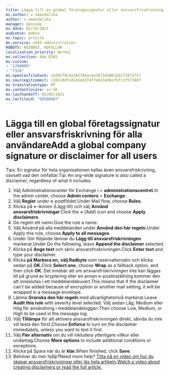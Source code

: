 ```yaml
---
title: Lägga till en global företagssignatur eller ansvarsfriskrivning för alla användare
ms.author: v-smandalika
author: v-smandalika
manager: dansimp
ms.date: 02/19/2021
audience: Admin
ms.topic: article
ms.service: o365-administration
ROBOTS: NOINDEX, NOFOLLOW
localization_priority: Normal
ms.collection: Adm_O365
ms.custom:
- "1200009"
- "7310"
ms.openlocfilehash: cbd92f9c4a78139eac4e3672dd0632b173472757
ms.sourcegitcommit: c202c0df2d141e63f4f7eb13a56efbfc2f57348f
ms.translationtype: MT
ms.contentlocale: sv-SE
ms.lasthandoff: 03/05/2021
ms.locfileid: "50508607"
---
```

# <a name="add-a-global-company-signature-or-disclaimer-for-all-users"></a><span data-ttu-id="1ae10-102">Lägga till en global företagssignatur eller ansvarsfriskrivning för alla användare</span><span class="sxs-lookup"><span data-stu-id="1ae10-102">Add a global company signature or disclaimer for all users</span></span>

<span data-ttu-id="1ae10-103">Tips: En signatur för hela organisationen kallas även ansvarsfriskrivning, oavsett vad den omfattar.</span><span class="sxs-lookup"><span data-stu-id="1ae10-103">Tip: An org-wide signature is also called a disclaimer, regardless of what it includes.</span></span>

1. <span data-ttu-id="1ae10-104">Välj Administrationscenter för Exchange i  >  **administrationscentret.**</span><span class="sxs-lookup"><span data-stu-id="1ae10-104">In the admin center, choose **Admin centers** > **Exchange**.</span></span>
2. <span data-ttu-id="1ae10-105">Välj **Regler** under e-postflödet.</span><span class="sxs-lookup"><span data-stu-id="1ae10-105">Under Mail flow, choose **Rules**.</span></span>
3. <span data-ttu-id="1ae10-106">Klicka på **+**-ikonen (Lägg till) och välj **Använd ansvarsfriskrivningar**.</span><span class="sxs-lookup"><span data-stu-id="1ae10-106">Click the **+** (Add) icon and choose **Apply disclaimers**.</span></span>
4. <span data-ttu-id="1ae10-107">Ge regeln ett namn.</span><span class="sxs-lookup"><span data-stu-id="1ae10-107">Give the rule a name.</span></span>
5. <span data-ttu-id="1ae10-108">Välj Använd på alla meddelanden under **Använd den här regeln.**</span><span class="sxs-lookup"><span data-stu-id="1ae10-108">Under Apply this rule, choose **Apply to all messages**.</span></span>
6. <span data-ttu-id="1ae10-109">Under Gör följande lämnar du **Lägg till ansvarsfriskrivningen** markerat.</span><span class="sxs-lookup"><span data-stu-id="1ae10-109">Under Do the following, leave **Append the disclaimer** selected.</span></span>
7. <span data-ttu-id="1ae10-110">Klicka på **Ange text** och skriv ansvarsfriskrivningen.</span><span class="sxs-lookup"><span data-stu-id="1ae10-110">Click **Enter text** and type your disclaimer.</span></span>
8. <span data-ttu-id="1ae10-111">Klicka **på Markera en,** **välj Radbyte** som reservalternativ och klicka sedan på **OK.**</span><span class="sxs-lookup"><span data-stu-id="1ae10-111">Click **Select one**, choose **Wrap** as a fallback option, and then click **OK**.</span></span> <span data-ttu-id="1ae10-112">Det innebär att om ansvarsfriskrivningen inte kan läggas till på grund av kryptering eller en annan e-postinställning kommer den att inneslutas i ett meddelandekuvert.</span><span class="sxs-lookup"><span data-stu-id="1ae10-112">This means that if the disclaimer can't be added because of encryption or another mail setting, it will be wrapped in a message envelope.</span></span>
9. <span data-ttu-id="1ae10-113">Lämna **Granska den här regeln** med allvarlighetsnivå markerat.</span><span class="sxs-lookup"><span data-stu-id="1ae10-113">Leave **Audit this rule** with severity level selected.</span></span> <span data-ttu-id="1ae10-114">Välj sedan Låg, Medium eller Hög för användning i meddelandeloggen.</span><span class="sxs-lookup"><span data-stu-id="1ae10-114">Then choose Low, Medium, or High to be used in the message log.</span></span>
10. <span data-ttu-id="1ae10-115">Välj **Tillämpa** för att aktivera ansvarsfriskrivningen direkt, såvida du inte vill testa den först.</span><span class="sxs-lookup"><span data-stu-id="1ae10-115">Choose **Enforce** to turn on the disclaimer immediately, unless you want to test it first.</span></span>
11. <span data-ttu-id="1ae10-116">Välj **Fler alternativ** om du vill inkludera ytterligare villkor eller undantag.</span><span class="sxs-lookup"><span data-stu-id="1ae10-116">Choose **More options** to include additional conditions or exceptions.</span></span>
12. <span data-ttu-id="1ae10-117">Klicka på Spara när du är **klar.**</span><span class="sxs-lookup"><span data-stu-id="1ae10-117">When finished, click **Save**.</span></span>
13. <span data-ttu-id="1ae10-118">Behöver du mer hjälp?</span><span class="sxs-lookup"><span data-stu-id="1ae10-118">Need more help?</span></span> [<span data-ttu-id="1ae10-119">Titta på en video om hur du skapar ansvarsfriskrivningar eller läs hela artikeln.</span><span class="sxs-lookup"><span data-stu-id="1ae10-119">Watch a video about creating disclaimers or read the full article.</span></span>](https://support.office.com/article/2d75860f-c527-4352-a7f6-73eba54c0c72?wt.mc_id=Chat_GlobalSignature)